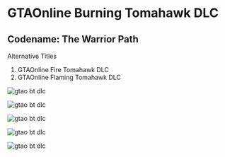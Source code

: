 # GTAOnline Burning Tomahawk DLC

## Codename: The Warrior Path

Alternative Titles

1. GTAOnline Fire Tomahawk DLC
2. GTAOnline Flaming Tomahawk DLC


![gtao bt dlc](https://github.com/xpqx/code-based-games/blob/main/GTAOnline/GTAOnline_Burning_Tomahawk_DLC/files/gtao_bt_image_4.jpg?raw=true)


![gtao bt dlc](https://github.com/xpqx/code-based-games/blob/main/GTAOnline/GTAOnline_Burning_Tomahawk_DLC/files/gtao_bt_image_5.jpg?raw=true)


![gtao bt dlc](https://github.com/xpqx/code-based-games/blob/main/GTAOnline/GTAOnline_Burning_Tomahawk_DLC/files/gtao_bt_image_6.jpg?raw=true)


![gtao bt dlc](https://github.com/xpqx/code-based-games/blob/main/GTAOnline/GTAOnline_Burning_Tomahawk_DLC/files/gtao_bt_image_2.jpg?raw=true)


![gtao bt dlc](https://github.com/xpqx/code-based-games/blob/main/GTAOnline/GTAOnline_Burning_Tomahawk_DLC/files/gtao_bt_image_1.PNG?raw=true)


